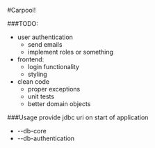 #Carpool!

###TODO:
- user authentication
    - send emails
    - implement roles or something
- frontend: 
    - login functionality
    - styling
- clean code 
    - proper exceptions
    - unit tests
    - better domain objects
    
    
###Usage
provide jdbc uri on start of application
- --db-core
- --db-authentication